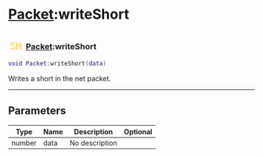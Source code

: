 # [Packet](../packet/README.md):writeShort

### <img src="../../.gitbook/assets/shared.png" width="32" height="32" /> [Packet](../packet/README.md):writeShort

```lua
void Packet:writeShort(data)
```

Writes a short in the net packet.<br>

-----------------
## Parameters

| Type   | Name | Description | Optional |
| ------ | ---- | ----------- | -------: |
| number | data | No description |   |
